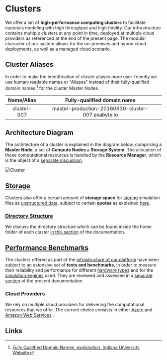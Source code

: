 # Clusters

We offer a set of **high-performance computing clusters** to facilitate materials modeling with high throughput and high fidelity. Our infrastructure contains multiple clusters at any point in time, deployed at multiple cloud providers as referenced at the end of the present page. The modular character of our system allows for the on-premises and hybrid cloud deployments, as well as a managed cloud scenario.

## Cluster Aliases

In order to make the identification of cluster aliases more user-friendly we use human-readable names or "Aliases" instead of their fully-qualified domain names [^1] for the cluster Master Nodes.

| Name/Alias  | Fully-qualified domain name                       |
| :---:       | :---:                                             |
| cluster-007 | master-production-20160630-cluster-007.exabyte.io |


## Architecture Diagram

The architecture of a cluster is explained in the diagram below, comprising a **Master Node**, a set of **Compute Nodes** a **Storage System**. The allocation of these computational resources is handled by the **Resource Manager**, which is the object of a [separate discussion](../resource/overview.md).

![Cluster](../../images/infrastructure/Cluster.png "Cluster")

## [Storage](../storage.md)

Clusters also offer a certain amount of **storage space** for [storing](../storage.md) simulation files as [unstructured data](../../data-on-disk/overview.md), subject to certain **quotas** as explained [here](../../data-on-disk/quotas.md).

### [Directory Structure](directories.md) 

We discuss the directory structure which can be found inside the home folder of each cluster [in this section](directories.md) of the documentation.

## [Performance Benchmarks](../../benchmarks/overview.md)

The clusters offered as part of the [infrastructure of our platform](../overview.md) have been subject to an extensive set of **tests and benchmarks**, in order to measure their reliability and performance for different [hardware types](hardware.md) and for the [simulation engines](../../software/components.md) used. They are reviewed and assessed in a [separate section](../../benchmarks/overview.md) of the present documentation.

### Cloud Providers

We rely on multiple cloud providers for delivering the computational resources that we offer. The current choice consists in either [Azure](azure.md) and [Amazon Web Services](aws.md) .

## Links

[^1]: [Fully Qualified Domain Names, explanation, Indiana University Website](https://kb.iu.edu/d/aiuv)
